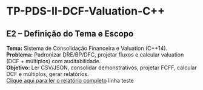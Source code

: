 # TP-PDS-II-DCF-Valuation-C++
## E2 – Definição do Tema e Escopo
**Tema:** Sistema de Consolidação Financeira e Valuation (C++14).  
**Problema:** Padronizar DRE/BP/DFC, projetar fluxos e calcular valuation (DCF + múltiplos) com auditabilidade.  
**Objetivo:** Ler CSV/JSON, consolidar demonstrativos, projetar FCFF, calcular DCF e múltiplos, gerar relatórios.  
[Clique aqui para ler o relatório completo](docs/E2_escopo.md)
linha teste
